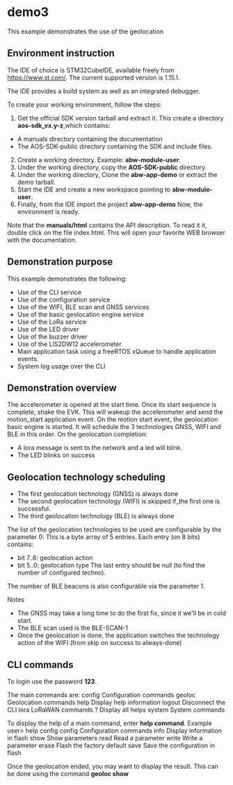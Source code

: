 # demo3

This example demonstrates the use of the geolocation


## Environment instruction
The IDE of choice is STM32CubeIDE, available freely from https://www.st.com/.
The current supported version is  1.15.1.

The IDE provides a build system as well as an integrated debugger.

To create your working environment, follow the steps:
1. Get the official SDK version tarball and extract it. This create a directory **aos-sdk_vx.y-z**,which contains:
- A manuals directory containing the documentation
- The AOS-SDK-public directory containing the SDK and include files.
2. Create a working directory. Example: **abw-module-user**.
3. Under the working directory, copy the **AOS-SDK-public** directory.
4. Under the working directory,  Clone the **abw-app-demo** or extract the demo tarball.
5. Start the IDE and create a new workspace pointing to **abw-module-user**.
6. Finally, from the IDE import the project **abw-app-demo**
Now, the environment is ready.

Note that the **manuals/html** contains the API description.
To read it it, double click on the file index.html. This will open your favorite WEB browser with the documentation.

## Demonstration purpose
This example demonstrates the following:
- Use of the CLI service
- Use of the configuration service
- Use of the WIFI, BLE scan and GNSS services
- Use of the basic geolocation engine service
- Use of the LoRa service
- Use of the LED driver
- Use of the buzzer driver
- Use of the LIS2DW12 accelerometer
- Main application task using a freeRTOS xQueue to handle application events.
- System log usage over the CLI

## Demonstration overview
The accelerometer is opened at the start time. Once its start sequence is complete, shake the EVK.
This will wakeup the accelerometer and send the motion_start application event.
On the motion start event, the geolocation basic engine is started. It will schedule the 3 technologies GNSS, WIFI and BLE
in this order.
On the geolocation completion:
- A lora message is sent to the network and a led will blink.
- The LED blinks on success


## Geolocation technology scheduling
- The first geolocation technology (GNSS) is always done
- The second geolocation technology (WIFI) is skipped if_the first one is successful.
- The third geolocation technology (BLE) is always done

The list of the geolocation technologies to be used are configurable by the parameter 0:
This is a byte array of 5 entries. Each entry (on 8 bits) contains:
- bit 7..6: geolocation action
- bit 5..0: geolocation type
The last entry should be null (to find the number of configured techno).

The number of BLE beacons is also configurable via the parameter 1.

Notes
- The GNSS may take a long time to do the first fix, since it we'll be in cold start.
- The BLE scan used is the BLE-SCAN-1
- Once the geolocation is done, the application switches the technology action of the WIFI (from skip on success to always-done)


## CLI commands
To login use the password **123**.

The main commands are:
config    <cmd> Configuration commands
geoloc    <cmd> Geolocation commands
help      <cmd> Display help information
logout    Disconnect the CLI
lora      <cmd> LoRaWAN commands
?         Display all helps
system    <cmd> System commands

To display the help of a main command, enter **help command**. Example
user> help config
config    <cmd> Configuration commands
    info      Display information in flash
    show      Show parameters
    read      <id> Read a parameter
    write     <id> <value> Write a parameter
    erase     Flash the factory default
    save      Save the configuration in flash

Once the geolocation ended, you may want to display the result. This can be done using the command **geoloc show**
